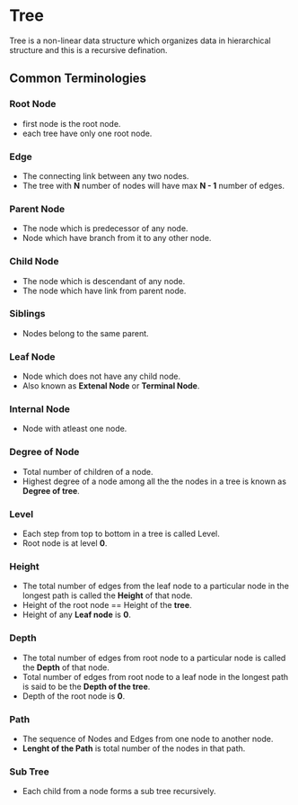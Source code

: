 # Tree

Tree is a non-linear data structure which organizes data in hierarchical structure and this is a recursive defination.

## Common Terminologies

### Root Node

- first node is the root node.
- each tree have only one root node.

### Edge

- The connecting link between any two nodes.
- The tree with **N** number of nodes will have max **N - 1** number of edges.

### Parent Node

- The node which is predecessor of any node.
- Node which have branch from it to any other node.

### Child Node

- The node which is descendant of any node.
- The node which have link from parent node.

### Siblings

- Nodes belong to the same parent.

### Leaf Node

- Node which does not have any child node.
- Also known as **Extenal Node** or **Terminal Node**.

### Internal Node

- Node with atleast one node.

### Degree of Node

- Total number of children of a node.
- Highest degree of a node among all the the nodes in a tree is known as **Degree of tree**.

### Level

- Each step from top to bottom in a tree is called Level.
- Root node is at level **0**.

### Height

- The total number of edges from the leaf node to a particular node in the longest path is called the **Height** of that node.
- Height of the root node == Height of the **tree**.
- Height of any **Leaf node** is **0**.

### Depth

- The total number of edges from root node to a particular node is called the **Depth** of that node.
- Total number of edges from root node to a leaf node in the longest path is said to be the **Depth of the tree**.
- Depth of the root node is **0**.

### Path

- The sequence of Nodes and Edges from one node to another node.
- **Lenght of the Path** is total number of the nodes in that path.

### Sub Tree

- Each child from a node forms a sub tree recursively.
